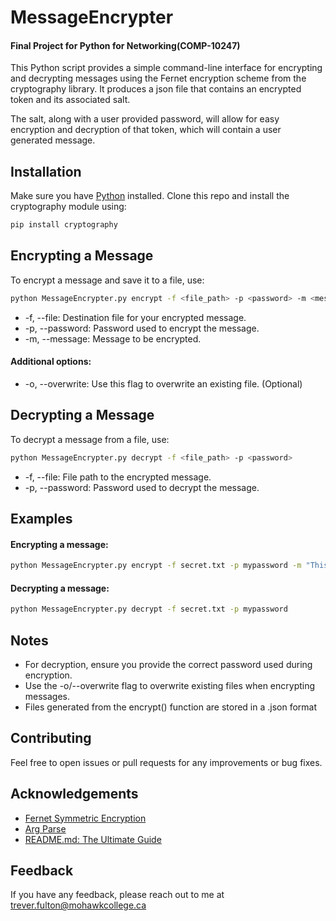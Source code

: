 
# MessageEncrypter
#### Final Project for Python for Networking(COMP-10247)
This Python script provides a simple command-line interface for encrypting and decrypting messages using the Fernet encryption scheme from the cryptography library. It produces a json file that contains an encrypted token and its associated salt. 

The salt, along with a user provided password, will allow for easy encryption and decryption of that token, which will contain a user generated message.

## Installation
Make sure you have [Python](https://www.python.org/downloads/) installed. Clone this repo and install the cryptography module using:

```bash
pip install cryptography
```

## Encrypting a Message
To encrypt a message and save it to a file, use:

```bash
python MessageEncrypter.py encrypt -f <file_path> -p <password> -m <message_to_encrypt>
```
* -f, --file: Destination file for your encrypted message.
* -p, --password: Password used to encrypt the message.
* -m, --message: Message to be encrypted.
#### Additional options:

* -o, --overwrite: Use this flag to overwrite an existing file. (Optional)

## Decrypting a Message
To decrypt a message from a file, use:

```bash
python MessageEncrypter.py decrypt -f <file_path> -p <password>
```
* -f, --file: File path to the encrypted message.
*  -p, --password: Password used to decrypt the message.

## Examples
#### Encrypting a message:
```bash
python MessageEncrypter.py encrypt -f secret.txt -p mypassword -m "This is a secret message."
```
#### Decrypting a message:
```bash
python MessageEncrypter.py decrypt -f secret.txt -p mypassword
```
## Notes
* For decryption, ensure you provide the correct password used during encryption.
* Use the -o/--overwrite flag to overwrite existing files when encrypting messages.
* Files generated from the encrypt() function are stored in a .json format

## Contributing
Feel free to open issues or pull requests for any improvements or bug fixes.

## Acknowledgements

 - [Fernet Symmetric Encryption](https://cryptography.io/en/latest/fernet/)
 - [Arg Parse](https://docs.python.org/3/library/argparse.html)
 - [README.md: The Ultimate Guide](https://tiloid.com/p/readme-md-the-ultimate-guide)


## Feedback

If you have any feedback, please reach out to me at trever.fulton@mohawkcollege.ca

